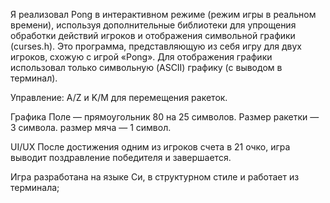 Я реализовал Pong в интерактивном режиме (режим игры в реальном времени), используя дополнительные библиотеки для упрощения обработки действий игроков и отображения символьной графики (curses.h). Это программа, представляющую из себя игру для двух игроков, схожую с игрой «Pong». Для отображения графики использовал только символьную (ASCII) графику (с выводом в терминал).

Управление:
A/Z и K/M для перемещения ракеток.

Графика
Поле — прямоугольник 80 на 25 символов.
Размер ракетки — 3 символа.
размер мяча — 1 символ.

UI/UX
После достижения одним из игроков счета в 21 очко, игра выводит поздравление победителя и завершается.

Игра разработана на языке Си, в структурном стиле и работает из терминала;
